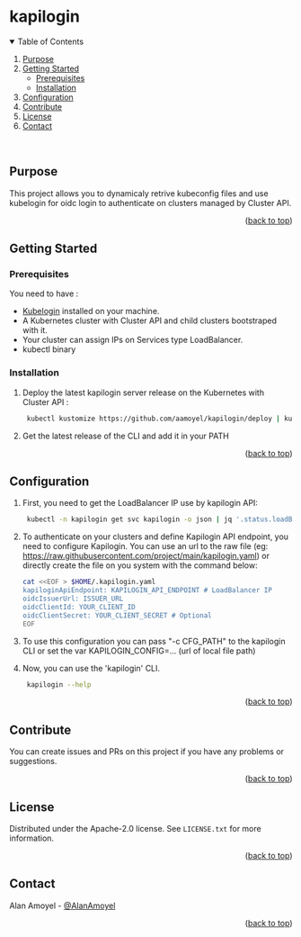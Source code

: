 # kapilogin

<!-- TABLE OF CONTENTS -->
<details open>
  <summary>Table of Contents</summary>
  <ol>
    <li>
      <a href="#about-the-project">Purpose</a>
    </li>
    <li>
      <a href="#getting-started">Getting Started</a>
      <ul>
        <li><a href="#prerequisites">Prerequisites</a></li>
        <li><a href="#installation">Installation</a></li>
      </ul>
    </li>
    <li><a href="#configuration">Configuration</a></li>
    <li><a href="#Contribute">Contribute</a></li>
    <li><a href="#license">License</a></li>
    <li><a href="#contact">Contact</a></li>
  </ol>
</details>
</br>


<!-- ABOUT THE PROJECT -->
## Purpose
This project allows you to dynamicaly retrive kubeconfig files and use kubelogin for oidc login to authenticate on clusters managed by Cluster API.  
<p align="right">(<a href="#top">back to top</a>)</p>


<!-- GETTING STARTED -->
## Getting Started

### Prerequisites
You need to have :
* [Kubelogin](https://github.com/int128/kubelogin) installed on your machine.
* A Kubernetes cluster with Cluster API and child clusters bootstraped with it.
* Your cluster can assign IPs on Services type LoadBalancer.
* kubectl binary

### Installation
1. Deploy the latest kapilogin server release on the Kubernetes with Cluster API :
   ```sh
    kubectl kustomize https://github.com/aamoyel/kapilogin/deploy | kubectl apply -f -
   ```
2. Get the latest release of the CLI and add it in your PATH

<p align="right">(<a href="#top">back to top</a>)</p>


<!-- CONFIGURATION -->
## Configuration
1. First, you need to get the LoadBalancer IP use by kapilogin API:
    ```sh
     kubectl -n kapilogin get svc kapilogin -o json | jq '.status.loadBalancer.ingress[0].ip'
    ```
2. To authenticate on your clusters and define Kapilogin API endpoint, you need to configure Kapilogin. You can use an url to the raw file (eg: https://raw.githubusercontent.com/project/main/kapilogin.yaml) or directly create the file on you system with the command below:
    ```sh
    cat <<EOF > $HOME/.kapilogin.yaml
    kapiloginApiEndpoint: KAPILOGIN_API_ENDPOINT # LoadBalancer IP
    oidcIssuerUrl: ISSUER_URL
    oidcClientId: YOUR_CLIENT_ID
    oidcClientSecret: YOUR_CLIENT_SECRET # Optional
    EOF
    ```
3. To use this configuration you can pass "-c CFG_PATH" to the kapilogin CLI or set the var KAPILOGIN_CONFIG=... (url of local file path)

4. Now, you can use the 'kapilogin' CLI.
    ```sh
     kapilogin --help
    ```

<p align="right">(<a href="#top">back to top</a>)</p>


<!-- Contribute -->
## Contribute
You can create issues and PRs on this project if you have any problems or suggestions.

<p align="right">(<a href="#top">back to top</a>)</p>

<!-- LICENSE -->
## License

Distributed under the Apache-2.0 license. See `LICENSE.txt` for more information.

<p align="right">(<a href="#top">back to top</a>)</p>


<!-- CONTACT -->
## Contact

Alan Amoyel - [@AlanAmoyel](https://twitter.com/AlanAmoyel)

<p align="right">(<a href="#top">back to top</a>)</p>
